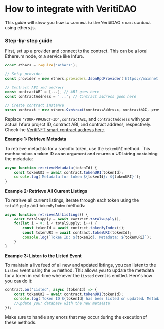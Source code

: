 # How to integrate with VeritiDAO

This guide will show you how to connect to the VeritiDAO smart contract using ethers.js.

### Step-by-step guide

First, set up a provider and connect to the contract. This can be a local Ethereum node, or a service like Infura.

```javascript
const ethers = require('ethers');

// Setup provider
const provider = new ethers.providers.JsonRpcProvider('https://mainnet.infura.io/v3/YOUR-PROJECT-ID');

// Contract ABI and address
const contractABI = [...]; // ABI goes here
const contractAddress = '...'; // Contract address goes here

// Create contract instance
const contract = new ethers.Contract(contractAddress, contractABI, provider);
```

Replace `'YOUR-PROJECT-ID'`, `contractABI`, and `contractAddress` with your actual Infura project ID, contract ABI, and contract address, respectively. Check the [VeritiNFT smart contract address here](../misc/smart-contracts.md).

**Example 1: Retrieve Metadata**

To retrieve metadata for a specific token, use the `tokenURI` method. This method takes a token ID as an argument and returns a URI string containing the metadata:

```javascript
async function retrieveMetadata(tokenId) {
    const tokenURI = await contract.tokenURI(tokenId);
    console.log(`Metadata for token ${tokenId}: ${tokenURI}`);
}
```

**Example 2: Retrieve All Current Listings**

To retrieve all current listings, iterate through each token using the `totalSupply` and `tokenByIndex` methods:

```javascript
async function retrieveAllListings() {
    const totalSupply = await contract.totalSupply();
    for(let i = 0; i < totalSupply; i++) {
        const tokenId = await contract.tokenByIndex(i);
        const tokenURI = await contract.tokenURI(tokenId);
        console.log(`Token ID: ${tokenId}, Metadata: ${tokenURI}`);
    }
}
```

**Example 3: Listen to the Listed Event**

To maintain a live feed of all new and updated listings, you can listen to the `Listed` event using the `on` method. This allows you to update the metadata for a token in real-time whenever the `Listed` event is emitted. Here's how you can do it:

```javascript
contract.on('Listed', async (tokenId) => {
    const tokenURI = await contract.tokenURI(tokenId);
    console.log(`Token ID ${tokenId} has been listed or updated. Metadata: ${tokenURI}`);
    //Update your database with the new metadata
});
```

Make sure to handle any errors that may occur during the execution of these methods.
